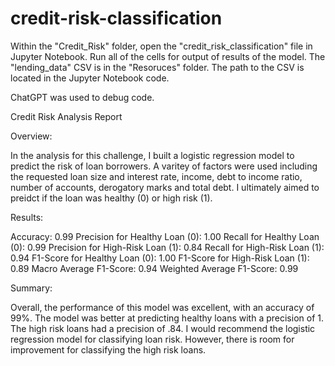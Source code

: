 # credit-risk-classification
Within the "Credit_Risk" folder, open the "credit_risk_classification" file in Jupyter Notebook. Run all of the cells for output of results of the model. The "lending_data" CSV is in the "Resoruces" folder. The path to the CSV is located in the Jupyter Notebook code.

ChatGPT was used to debug code.

Credit Risk Analysis Report

Overview:

In the analysis for this challenge, I built a logistic regression model to predict the risk of loan borrowers. A varitey of factors were used including the requested loan size and interest rate, income, debt to income ratio, number of accounts, derogatory marks and total debt. I ultimately aimed to preidct if the loan was healthy (0) or high risk (1). 

Results:

Accuracy: 0.99
Precision for Healthy Loan (0): 1.00
Recall for Healthy Loan (0): 0.99
Precision for High-Risk Loan (1): 0.84
Recall for High-Risk Loan (1): 0.94
F1-Score for Healthy Loan (0): 1.00
F1-Score for High-Risk Loan (1): 0.89
Macro Average F1-Score: 0.94
Weighted Average F1-Score: 0.99

Summary:

Overall, the performance of this model was excellent, with an accuracy of 99%. The model was better at predicting healthy loans with a precision of 1. The high risk loans had a precision of .84. I would recommend the logistic regression model for classifying loan risk. However, there is room for improvement for classifying the high risk loans.
